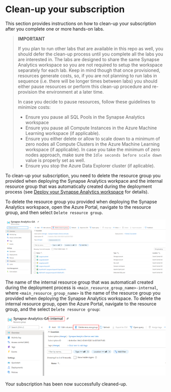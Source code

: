 # Clean-up your subscription

This section provides instructions on how to clean-up your subscription after you complete one or more hands-on labs.

>**IMPORTANT**
>
>If you plan to run other labs that are available in this repo as well, you should defer the clean-up process until you complete all the labs you are interested in. The labs are designed to share the same Synapse Analytics workspace so you are not required to setup the workspace separately for each lab. Keep in mind though that once provisioned, resources generate costs, so, if you are not planning to run labs in sequence (i.e. there will be longer times between labs) you should either pause resources or perform this clean-up procedure and re-provision the environment at a later time.
>
>In case you decide to pause resources, follow these guidelines to minimize costs:
>
> - Ensure you pause all SQL Pools in the Synapse Analytics workspace
> - Ensure you pause all Compute Instances in the Azure Machine Learning workspace (if applicable).
> - Ensure you either delete or allow to scale down to a minimum of zero nodes all Compute Clusters in the Azure Machine Learning workspace (if applicable). In case you take the minimum of zero nodes approach, make sure the `Idle seconds before scale down` value is properly set as well.
> - Ensure you stop the Azure Data Explorer cluster (if aplicable).

To clean-up your subscription, you need to delete the resource group you provided when deploying the Synapse Analytics workpace and the internal resource group that was automatically created during the deployment process (see [Deploy your Synapse Analytics workspace](./deploy-asa-workspace.md) for details).

To delete the resource group you provided when deploying the Synapse Analytics workspace, open the Azure Portal, navigate to the resource group, and then select `Delete resource group`.

![Delete main resource group](./../media/cleanup-01.png)

The name of the internal resource group that was automaticall created during the deployment process is `<main_resource_group_name>-internal`, where `<main_resource_group_name>` is the name of the resource group you provided when deploying the Synapse Analytics workspace. To delete the internal resource group, open the Azure Portal, navigate to the resource group, and the select `Delete resource group`:

![Delete internal resource group](./../media/cleanup-02.png)

Your subscription has been now successfully cleaned-up.
